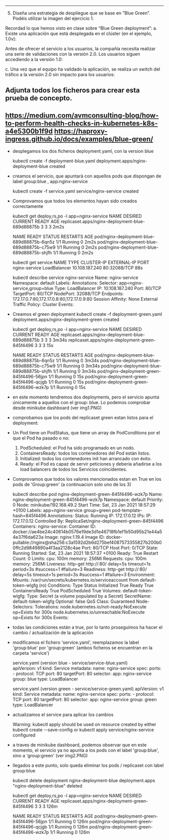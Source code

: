 -----------------------------------------------------------------------
5. Diseña una estrategia de despliegue que se base en ”Blue Green”. Podéis
utilizar la imagen del ejercicio 1.

Recordad lo que hemos visto en clase sobre “Blue Green deployment”:
a. Existe una aplicación que está desplegada en el clúster (en el ejemplo, 1.0v):

Antes de ofrecer el servicio a los usuarios, la compañía necesita realizar una serie
de validaciones con la versión 2.0. Los usuarios siguen accediendo a la versión
1.0:

c. Una vez que el equipo ha validado la aplicación, se realiza un switch del tráfico a
la versión 2.0 sin impacto para los usuarios:

Adjunta todos los ficheros para crear esta prueba de concepto.
-----------------------------------------------------------------------
https://medium.com/avmconsulting-blog/how-to-perform-health-checks-in-kubernetes-k8s-a4e5300b1f9d
https://haproxy-ingress.github.io/docs/examples/blue-green/
-----------------------------------------------------------------------

* desplegamos los dos ficheros deployment.yaml, con la version blue

    kubectl create -f deployment-blue.yaml
    deployment.apps/nginx-deployment-blue created

* creamos el servicio, que apuntarà con aquellos pods que dispongan de label group:blue , app:nginx-service

    kubectl create -f service.yaml
    service/nginx-service created

* Comprovamos que todos los elementos hayan sido creados correctamente

    kubectl get deploy,rs,po -l app=nginx-service
    NAME                                               DESIRED   CURRENT   READY   AGE
    replicaset.apps/nginx-deployment-blue-689d88875b   3         3         3       2m2s

    NAME                                         READY   STATUS    RESTARTS   AGE
    pod/nginx-deployment-blue-689d88875b-6qn5z   1/1     Running   0          2m2s
    pod/nginx-deployment-blue-689d88875b-c75w9   1/1     Running   0          2m2s
    pod/nginx-deployment-blue-689d88875b-shjfh   1/1     Running   0          2m2s


    kubectl get service
    NAME            TYPE           CLUSTER-IP       EXTERNAL-IP   PORT
    nginx-service   LoadBalancer   10.108.187.240   <pending>     80:32088/TCP   88s

    kubectl describe service nginx-service
    Name:                     nginx-service
    Namespace:                default
    Labels:                   <none>
    Annotations:              <none>
    Selector:                 app=nginx-service,group=blue
    Type:                     LoadBalancer
    IP:                       10.108.187.240
    Port:                     <unset>  80/TCP
    TargetPort:               80/TCP
    NodePort:                 <unset>  32088/TCP
    Endpoints:                172.17.0.7:80,172.17.0.8:80,172.17.0.9:80
    Session Affinity:         None
    External Traffic Policy:  Cluster
    Events:                   <none>

* Creamos el green deployment
    kubectl create -f deployment-green.yaml
    deployment.apps/nginx-deployment-green created

    kubectl get deploy,rs,po -l app=nginx-service
    NAME                                               DESIRED   CURRENT   READY   AGE
    replicaset.apps/nginx-deployment-blue-689d88875b   3         3         3       3m34s
    replicaset.apps/nginx-deployment-green-845f4496    3         3         3       15s

    NAME                                         READY   STATUS    RESTARTS   AGE
    pod/nginx-deployment-blue-689d88875b-6qn5z   1/1     Running   0          3m34s
    pod/nginx-deployment-blue-689d88875b-c75w9   1/1     Running   0          3m34s
    pod/nginx-deployment-blue-689d88875b-shjfh   1/1     Running   0          3m34s
    pod/nginx-deployment-green-845f4496-56jpn    1/1     Running   0          15s
    pod/nginx-deployment-green-845f4496-qcjgb    1/1     Running   0          15s
    pod/nginx-deployment-green-845f4496-wzk7p    1/1     Running   0          15s

* en este momento tendremos dos deployments, pero el servicio apunta únicamente a aquellos con el group: blue. Lo podemos comprobar desde minikube dashboard (ver img1.PNG)

* comprobamos que los pods del replicaset green estan listos para el deployment:
* Un Pod tiene un PodStatus, que tiene un array de PodConditions por el que el Pod ha pasado o no:
  1. PodScheduled: el Pod ha sido programado en un nodo.
  2. ContainersReady: todos los contenedores del Pod están listos.
  3. Initialized: todos los contenedores init han arrancado con éxito.
  4. Ready: el Pod es capaz de servir peticiones y debería añadirse a los load balancers de todos los Servicios coincidentes.
* Comprovamos que todos los valores mencionados estan en True en los pods de 'Group:green' (a continuacion solo uno de los 3)

    kubectl describe pod nginx-deployment-green-845f4496-wzk7p
    Name:         nginx-deployment-green-845f4496-wzk7p
    Namespace:    default
    Priority:     0
    Node:         minikube/192.168.49.2
    Start Time:   Sat, 23 Jan 2021 18:57:29 +0100
    Labels:       app=nginx-service
                  group=green
                  pod-template-hash=845f4496
    Annotations:  <none>
    Status:       Running
    IP:           172.17.0.12
    IPs:
      IP:           172.17.0.12
    Controlled By:  ReplicaSet/nginx-deployment-green-845f4496
    Containers:
      nginx-service:
        Container ID:   docker://ae4be24c40614b0576e19de3d1e46718fb1ef1b50d95b21e44a54e37f6da623a
        Image:          nginx:1.19.4
        Image ID:       docker-pullable://nginx@sha256:c3a1592d2b6d275bef4087573355827b200b00ffc2d9849890a4f3aa2128c4ae
        Port:           80/TCP
        Host Port:      0/TCP
        State:          Running
          Started:      Sat, 23 Jan 2021 18:57:37 +0100
        Ready:          True
        Restart Count:  0
        Limits:
          cpu:     100m
          memory:  256Mi
        Requests:
          cpu:        100m
          memory:     256Mi
        Liveness:     http-get http://:80/ delay=5s timeout=1s period=3s #success=1 #failure=3
        Readiness:    http-get http://:80/ delay=5s timeout=1s period=3s #success=1 #failure=3
        Environment:  <none>
        Mounts:
          /var/run/secrets/kubernetes.io/serviceaccount from default-token-wlgfg (ro)
    Conditions:
      Type              Status
      Initialized       True
      Ready             True
      ContainersReady   True
      PodScheduled      True
    Volumes:
      default-token-wlgfg:
        Type:        Secret (a volume populated by a Secret)
        SecretName:  default-token-wlgfg
        Optional:    false
    QoS Class:       Guaranteed
    Node-Selectors:  <none>
    Tolerations:     node.kubernetes.io/not-ready:NoExecute op=Exists for 300s
                    node.kubernetes.io/unreachable:NoExecute op=Exists for 300s
    Events:          <none>

* todas las condiciones están a true, por lo tanto proseguimos ha hacer el cambio / actualización de la aplicación
* modificamos el fichero 'service.yaml', reemplazamos la label 'group:blue' por 'group:green' (ambos ficheros se encuentran en la carpeta 'service')

    service.yaml (version blue - service/service-blue.yaml)   
    apiVersion: v1
    kind: Service
    metadata:
      name: nginx-service
    spec:
      ports:
        - protocol: TCP
          port: 80
          targetPort: 80
      selector:
        app: nginx-service
        group: blue
      type: LoadBalancer

    service.yaml (version green - service/service-green.yaml)
    apiVersion: v1
    kind: Service
    metadata:
      name: nginx-service
    spec:
      ports:
        - protocol: TCP
          port: 80
          targetPort: 80
      selector:
        app: nginx-service
        group: green
      type: LoadBalancer

* actualizamos el service para aplicar los cambios

    Warning: kubectl apply should be used on resource created by either kubectl create --save-config or kubectl apply
    service/nginx-service configured

* a traves de minikube dashboard, podemos observar que en este momento, el servicio ya no apunta a los pods con el label 'group:blue', sino a 'group:green' (ver img2.PNG)

* llegados a este punto, solo queda eliminar los pods / replicaset con label group:blue

    kubectl delete deployment nginx-deployment-blue
    deployment.apps "nginx-deployment-blue" deleted

    kubectl get deploy,rs,po -l app=nginx-service
    NAME                                              DESIRED   CURRENT   READY   AGE
    replicaset.apps/nginx-deployment-green-845f4496   3         3         3       126m

    NAME                                        READY   STATUS    RESTARTS   AGE
    pod/nginx-deployment-green-845f4496-56jpn   1/1     Running   0          126m
    pod/nginx-deployment-green-845f4496-qcjgb   1/1     Running   0          126m
    pod/nginx-deployment-green-845f4496-wzk7p   1/1     Running   0          126m





